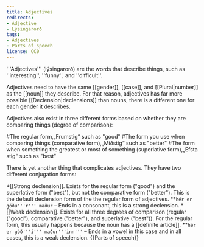 ```yaml
---
title: Adjectives
redirects:
- Adjective
- Lýsingarorð
tags:
- Adjectives
- Parts of speech
license: CC0
---
```


'''Adjectives''' (lýsingarorð) are the words that describe things, such as ''interesting'', ''funny'', and ''difficult''.

Adjectives need to have the same [[gender]], [[case]], and [[Plural|number]] as the [[noun]] they describe. For that reason, adjectives has far more possible [[Declension|declensions]] than nouns, there is a different one for each gender it describes.

Adjectives also exist in three different forms based on whether they are comparing things (degree of comparison):

#The regular form,<note>„Frumstig“</note> such as "good"
#The form you use when comparing things (comparative form),<note>„Miðstig“</note> such as "better"
#The form when something the greatest or most of something (superlative form),<note>„Efsta stig“</note> such as "best"

There is yet another thing that complicates adjectives. They have two different conjugation forms:

*[[Strong declension]]. Exists for the regular form ("good") and the superlative form ("best"), but not the comparative form ("better"). This is the default declension form of the the regular form of adjectives.
**`hér er góðu'''r''' maður` – Ends in a consonant, this is a strong declension.
*[[Weak declension]]. Exists for all three degrees of comparison (regular ("good"), comparative ("better"), and superlative ("best")). For the regular form, this usually happens because the noun has a [[definite article]].
**`hér er góð'''i''' maður'''inn'''` – Ends in a vowel in this case and in all cases, this is a weak declension.
{{Parts of speech}}



